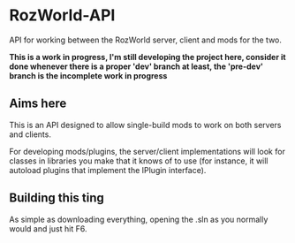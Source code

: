 # RozWorld-API
API for working between the RozWorld server, client and mods for the two.

**This is a work in progress, I'm still developing the project here, consider it done whenever there is a proper 'dev' branch at least, the 'pre-dev' branch is the incomplete work in progress**

## Aims here
This is an API designed to allow single-build mods to work on both servers and clients.

For developing mods/plugins, the server/client implementations will look for classes in libraries you make that it knows of to use (for instance, it will autoload plugins that implement the IPlugin interface).

## Building this ting
As simple as downloading everything, opening the .sln as you normally would and just hit F6.